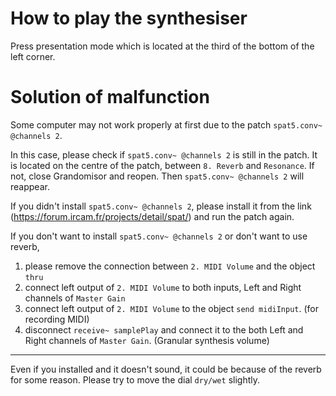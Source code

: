 # How to play the synthesiser
Press presentation mode which is located at the third of the bottom of the left corner.

# Solution of malfunction
Some computer may not work properly at first due to the patch `spat5.conv~ @channels 2`.

In this case, please check if `spat5.conv~ @channels 2` is still in the patch. It is located on the centre of the patch, between `8. Reverb` and `Resonance`. If not, close Grandomisor and reopen. Then `spat5.conv~ @channels 2` will reappear.

If you didn't install `spat5.conv~ @channels 2`, please install it from the link (https://forum.ircam.fr/projects/detail/spat/) and run the patch again.

If you don't want to install `spat5.conv~ @channels 2` or don't want to use reverb,
1. please remove the connection between `2. MIDI Volume` and the object `thru`
2. connect left output of `2. MIDI Volume` to both inputs, Left and Right channels of `Master Gain`
3. connect left output of `2. MIDI Volume` to the object `send midiInput`. (for recording MIDI)
4. disconnect `receive~ samplePlay` and connect it to the both Left and Right channels of `Master Gain`. (Granular synthesis volume)

---------------------------------------------
Even if you installed and it doesn't sound, it could be because of the reverb for some reason. Please try to move the dial `dry/wet` slightly.
